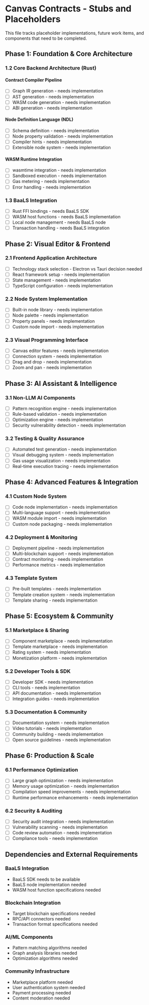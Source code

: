 # Canvas Contracts - Stubs and Placeholders

This file tracks placeholder implementations, future work items, and components that need to be completed.

## Phase 1: Foundation & Core Architecture

### 1.2 Core Backend Architecture (Rust)

#### Contract Compiler Pipeline
- [ ] Graph IR generation - needs implementation
- [ ] AST generation - needs implementation  
- [ ] WASM code generation - needs implementation
- [ ] ABI generation - needs implementation

#### Node Definition Language (NDL)
- [ ] Schema definition - needs implementation
- [ ] Node property validation - needs implementation
- [ ] Compiler hints - needs implementation
- [ ] Extensible node system - needs implementation

#### WASM Runtime Integration
- [ ] wasmtime integration - needs implementation
- [ ] Sandboxed execution - needs implementation
- [ ] Gas metering - needs implementation
- [ ] Error handling - needs implementation

### 1.3 BaaLS Integration
- [ ] Rust FFI bindings - needs BaaLS SDK
- [ ] WASM host functions - needs BaaLS implementation
- [ ] Local node management - needs BaaLS node
- [ ] Transaction handling - needs BaaLS integration

## Phase 2: Visual Editor & Frontend

### 2.1 Frontend Application Architecture
- [ ] Technology stack selection - Electron vs Tauri decision needed
- [ ] React framework setup - needs implementation
- [ ] State management - needs implementation
- [ ] TypeScript configuration - needs implementation

### 2.2 Node System Implementation
- [ ] Built-in node library - needs implementation
- [ ] Node palette - needs implementation
- [ ] Property panels - needs implementation
- [ ] Custom node import - needs implementation

### 2.3 Visual Programming Interface
- [ ] Canvas editor features - needs implementation
- [ ] Connection system - needs implementation
- [ ] Drag and drop - needs implementation
- [ ] Zoom and pan - needs implementation

## Phase 3: AI Assistant & Intelligence

### 3.1 Non-LLM AI Components
- [ ] Pattern recognition engine - needs implementation
- [ ] Rule-based validation - needs implementation
- [ ] Optimization engine - needs implementation
- [ ] Security vulnerability detection - needs implementation

### 3.2 Testing & Quality Assurance
- [ ] Automated test generation - needs implementation
- [ ] Visual debugging system - needs implementation
- [ ] Gas usage visualization - needs implementation
- [ ] Real-time execution tracing - needs implementation

## Phase 4: Advanced Features & Integration

### 4.1 Custom Node System
- [ ] Code node implementation - needs implementation
- [ ] Multi-language support - needs implementation
- [ ] WASM module import - needs implementation
- [ ] Custom node packaging - needs implementation

### 4.2 Deployment & Monitoring
- [ ] Deployment pipeline - needs implementation
- [ ] Multi-blockchain support - needs implementation
- [ ] Contract monitoring - needs implementation
- [ ] Performance metrics - needs implementation

### 4.3 Template System
- [ ] Pre-built templates - needs implementation
- [ ] Template creation system - needs implementation
- [ ] Template sharing - needs implementation

## Phase 5: Ecosystem & Community

### 5.1 Marketplace & Sharing
- [ ] Component marketplace - needs implementation
- [ ] Template marketplace - needs implementation
- [ ] Rating system - needs implementation
- [ ] Monetization platform - needs implementation

### 5.2 Developer Tools & SDK
- [ ] Developer SDK - needs implementation
- [ ] CLI tools - needs implementation
- [ ] API documentation - needs implementation
- [ ] Integration guides - needs implementation

### 5.3 Documentation & Community
- [ ] Documentation system - needs implementation
- [ ] Video tutorials - needs implementation
- [ ] Community building - needs implementation
- [ ] Open source guidelines - needs implementation

## Phase 6: Production & Scale

### 6.1 Performance Optimization
- [ ] Large graph optimization - needs implementation
- [ ] Memory usage optimization - needs implementation
- [ ] Compilation speed improvements - needs implementation
- [ ] Runtime performance enhancements - needs implementation

### 6.2 Security & Auditing
- [ ] Security audit integration - needs implementation
- [ ] Vulnerability scanning - needs implementation
- [ ] Code review automation - needs implementation
- [ ] Compliance tools - needs implementation

## Dependencies and External Requirements

### BaaLS Integration
- BaaLS SDK needs to be available
- BaaLS node implementation needed
- WASM host function specifications needed

### Blockchain Integration
- Target blockchain specifications needed
- RPC/API connectors needed
- Transaction format specifications needed

### AI/ML Components
- Pattern matching algorithms needed
- Graph analysis libraries needed
- Optimization algorithms needed

### Community Infrastructure
- Marketplace platform needed
- User authentication system needed
- Payment processing needed
- Content moderation needed 